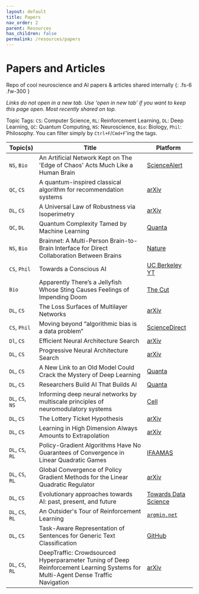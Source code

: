 ```yaml
---
layout: default
title: Papers
nav_order: 2
parent: Resources
has_children: false
permalink: /resources/papers
---
```


# Papers and Articles

Repo of cool neuroscience and AI papers & articles shared internally
{: .fs-6 .fw-300 }

*Links do not open in a new tab. Use 'open in new tab' if you want to keep this page open. Most recently shared on top.*

Topic Tags: `CS`: Computer Science, `RL`: Reinforcement Learning, `DL`: Deep Learning, `QC`: Quantum Computing, `NS`: Neuroscience, `Bio`: Biology, `Phil`: Philosophy. You can filter simply by `Ctrl+F`/`Cmd+F`'ing the tags.

| Topic(s) | Title | Platform |
| --- | --- | --- |
| `NS`, `Bio` | An Artificial Network Kept on The 'Edge of Chaos' Acts Much Like a Human Brain | [ScienceAlert](https://www.sciencealert.com/an-artificial-network-kept-on-the-edge-of-chaos-acts-much-like-a-human-brain?fbclid=IwAR3_PdbxP_gFiTp0xh-Bp5hR1LXof8H_1UyCQM7n_1IQNeJHYXc7zp1_ms4) |
| `QC`, `CS` | A quantum-inspired classical algorithm for recommendation systems | [arXiv](https://arxiv.org/pdf/1807.04271.pdf) |
| `DL`, `CS` | A Universal Law of Robustness via Isoperimetry | [arXiv](https://arxiv.org/pdf/2105.12806.pdf) |
| `QC`, `DL` | Quantum Complexity Tamed by Machine Learning | [Quanta](https://www.quantamagazine.org/quantum-complexity-tamed-by-machine-learning-20220207/?mc_cid=e519780d99&mc_eid=bf8609fba2) |
| `NS`, `Bio` | Brainnet: A Multi-Person Brain-to-Brain Interface for Direct Collaboration Between Brains | [Nature](https://www.nature.com/articles/s41598-019-41895-7) |
| `CS`, `Phil` | Towards a Conscious AI | [UC Berkeley YT](https://www.youtube.com/watch?v=AXKI2f1AxtM) |
| `Bio` | Apparently There’s a Jellyfish Whose Sting Causes Feelings of Impending Doom | [The Cut](https://www.thecut.com/2016/04/apparently-theres-a-jellyfish-whose-sting-causes-feelings-of-impending-doom.html) |
| `DL`, `CS` | The Loss Surfaces of Multilayer Networks | [arXiv](https://arxiv.org/abs/1412.0233) |
| `CS`, `Phil` | Moving beyond “algorithmic bias is a data problem” | [ScienceDirect](https://www.sciencedirect.com/science/article/pii/S2666389921000611) |
| `Dl`, `CS` | Efficient Neural Architecture Search | [arXiv](https://arxiv.org/pdf/1905.13577.pdf) |
| `DL`, `CS` | Progressive Neural Architecture Search | [arXiv](https://arxiv.org/pdf/1712.00559.pdf) |
| `DL`, `CS` | A New Link to an Old Model Could Crack the Mystery of Deep Learning | [Quanta](https://www.quantamagazine.org/a-new-link-to-an-old-model-could-crack-the-mystery-of-deep-learning-20211011/) |
| `DL`, `CS` | Researchers Build AI That Builds AI | [Quanta](https://www.quantamagazine.org/researchers-build-ai-that-builds-ai-20220125/) |
| `DL`, `CS`, `NS` | Informing deep neural networks by multiscale principles of neuromodulatory systems | [Cell](https://www.cell.com/trends/neurosciences/fulltext/S0166-2236(21)00256-3?dgcid=raven_jbs_aip_email) |
| `DL`, `CS` | The Lottery Ticket Hypothesis | [arXiv](https://arxiv.org/pdf/1803.03635.pdf) |
| `DL`, `CS` | Learning in High Dimension Always Amounts to Extrapolation | [arXiv](https://arxiv.org/abs/2110.09485) |
| `DL`, `CS`, `RL` | Policy-Gradient Algorithms Have No Guarantees of Convergence in Linear Quadratic Games | [IFAAMAS](https://www.ifaamas.org/Proceedings/aamas2020/pdfs/p860.pdf) |
| `DL`, `CS`, `RL`| Global Convergence of Policy Gradient Methods for the Linear Quadratic Regulator | [arXiv](https://arxiv.org/abs/1801.05039) |
| `DL`, `CS` | Evolutionary approaches towards AI: past, present, and future | [Towards Data Science](https://towardsdatascience.com/evolutionary-approaches-towards-ai-past-present-and-future-b23ccb424e98) |
|  `DL`, `CS`, `RL` | An Outsider's Tour of Reinforcement Learning | [`argmin.net`](https://www.argmin.net/2018/06/25/outsider-rl/) |
|  `DL`, `CS` | Task-Aware Representation of Sentences for Generic Text Classification | [GitHub](https://kishaloyhalder.github.io/pdfs/tars_coling2020.pdf) |
| `DL`, `CS`, `RL` | DeepTraffic: Crowdsourced Hyperparameter Tuning of Deep Reinforcement Learning Systems for Multi-Agent Dense Traffic Navigation | [arXiv](https://arxiv.org/pdf/1801.02805.pdf) |

